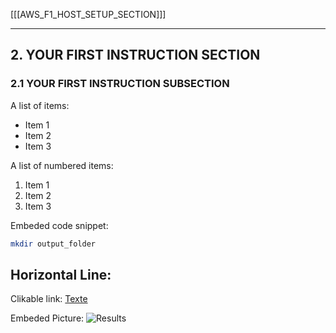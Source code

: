 [[[AWS_F1_HOST_SETUP_SECTION]]]

---

## 2. YOUR FIRST INSTRUCTION SECTION
### 2.1 YOUR FIRST INSTRUCTION SUBSECTION

A list of items:
+ Item 1
+ Item 2
+ Item 3

A list of numbered items:
1. Item 1
2. Item 2
3. Item 3

Embeded code snippet:
```bash
mkdir output_folder
```

Horizontal Line:
---

Clikable link:
[Texte](URL)


Embeded Picture:
![Results](assets/vendor-name_app-name/filename.extension)
